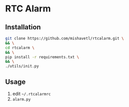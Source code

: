 # RTC Alarm

## Installation
```bash
git clone https://github.com/mishavetl/rtcalarm.git \
&& \
cd rtcalarm \
&& \
pip install -r requirements.txt \
&& \
./utils/init.py
```

## Usage
1. edit `~/.rtcalarmrc`
2. `alarm.py`

